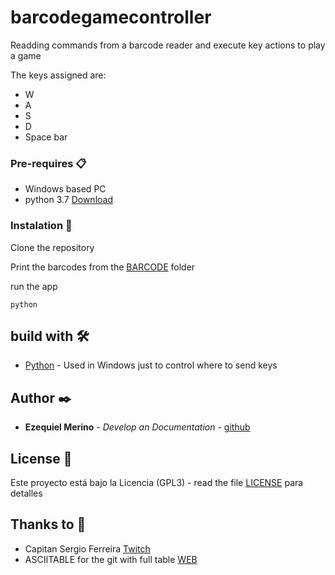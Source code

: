 # barcodegamecontroller
Readding commands from a barcode reader and execute key actions to play a game

The keys assigned are:

* W
* A
* S
* D
* Space bar

### Pre-requires 📋

* Windows based PC
* python 3.7 [Download](https://www.python.org/downloads/release/python-375/)


### Instalation 🔧

Clone the repository

Print the barcodes from the [BARCODE](barcodes) folder

run the app
```
python 
```

## build with 🛠️

* [Python](https://www.python.org/downloads/release/python-375/) - Used in Windows just to control where to send keys


## Author ✒️

* **Ezequiel Merino** - *Develop an Documentation* - [github](https://github.com/merinocabreraezequiel)

## License 📄

Este proyecto está bajo la Licencia (GPL3) - read the file [LICENSE](LICENSE) para detalles

## Thanks to 🎁

* Capitan Sergio Ferreira [Twitch](https://www.twitch.tv/ferreiratv)
* ASCIITABLE for the git with full table [WEB](http://www.asciitable.com/)



